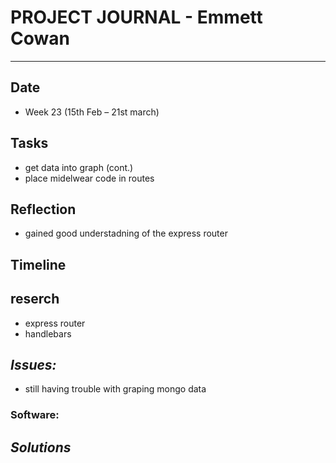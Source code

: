 
# **PROJECT JOURNAL - Emmett Cowan**
----------------------------------------------------------------------

## **Date**
-	Week 23 (15th Feb – 21st march)

## **Tasks**
-   get data into graph (cont.)
-   place midelwear code in routes

## **Reflection**
-   gained good understadning of the express router

## **Timeline**

## **reserch**
-   express router
-   handlebars

## **_Issues:_**

- still having trouble with graping mongo data

### **Software:**

## **_Solutions_**

	